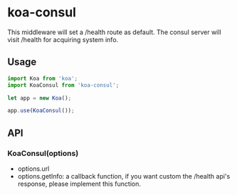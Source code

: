 # koa-consul

This middleware will set a /health route as default. The consul server will visit /health for acquiring system info.

## Usage

``` javascript
import Koa from 'koa';
import KoaConsul from 'koa-consul';

let app = new Koa();

app.use(KoaConsul());
```

## API

### KoaConsul(options)

* options.url 
* options.getInfo: a callback function, if you want custom the /health api's response, please implement this function.